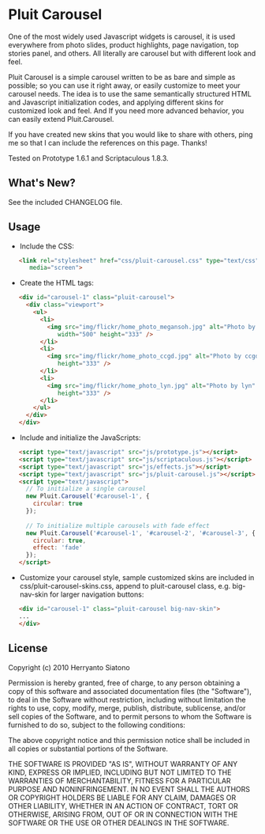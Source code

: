 # Pluit Carousel

One of the most widely used Javascript widgets is carousel, it is 
used everywhere from photo slides, product highlights, page navigation, 
top stories panel, and others. All literally are carousel but with 
different look and feel.

Pluit Carousel is a simple carousel written to be as bare and simple as 
possible; so you can use it right away, or easily customize to meet your 
carousel needs. The idea is to use the same semantically structured HTML 
and Javascript initialization codes, and applying different skins for 
customized look and feel. And If you need more advanced behavior, you 
can easily extend Pluit.Carousel.

If you have created new skins that you would like to share with others, 
ping me so that I can include the references on this page. Thanks!

Tested on Prototype 1.6.1 and Scriptaculous 1.8.3.

## What's New?

See the included CHANGELOG file.

## Usage

- Include the CSS:

```html
   <link rel="stylesheet" href="css/pluit-carousel.css" type="text/css" 
      media="screen">
```

- Create the HTML tags:

```html
   <div id="carousel-1" class="pluit-carousel">
     <div class="viewport">
       <ul>
         <li>
           <img src="img/flickr/home_photo_megansoh.jpg" alt="Photo by megansoh" 
              width="500" height="333" />
         </li>
         <li>
           <img src="img/flickr/home_photo_ccgd.jpg" alt="Photo by ccgd" width="500" 
              height="333" />
         </li>
         <li>
           <img src="img/flickr/home_photo_lyn.jpg" alt="Photo by lyn" width="500" 
              height="333" />
         </li>
       </ul>
     </div>
   </div>
```

- Include and initialize the JavaScripts:

```html
   <script type="text/javascript" src="js/prototype.js"></script>
   <script type="text/javascript" src="js/scriptaculous.js"></script>
   <script type="text/javascript" src="js/effects.js"></script>
   <script type="text/javascript" src="js/pluit-carousel.js"></script>
   <script type="text/javascript">
     // To initialize a single carousel
     new Pluit.Carousel('#carousel-1', {
       circular: true
     });
     
     // To initialize multiple carousels with fade effect 
     new Pluit.Carousel('#carousel-1', '#carousel-2', '#carousel-3', {
       circular: true,
       effect: 'fade'
     });
   </script>
```

- Customize your carousel style, sample customized skins are included in 
   css/pluit-carousel-skins.css, append to pluit-carousel class,
   e.g. big-nav-skin for larger navigation buttons:

```html
   <div id="carousel-1" class="pluit-carousel big-nav-skin">
   ...
   </div>
```

## License

Copyright (c) 2010 Herryanto Siatono

Permission is hereby granted, free of charge, to any person
obtaining a copy of this software and associated documentation
files (the "Software"), to deal in the Software without
restriction, including without limitation the rights to use,
copy, modify, merge, publish, distribute, sublicense, and/or sell
copies of the Software, and to permit persons to whom the
Software is furnished to do so, subject to the following
conditions:

The above copyright notice and this permission notice shall be
included in all copies or substantial portions of the Software.

THE SOFTWARE IS PROVIDED "AS IS", WITHOUT WARRANTY OF ANY KIND,
EXPRESS OR IMPLIED, INCLUDING BUT NOT LIMITED TO THE WARRANTIES
OF MERCHANTABILITY, FITNESS FOR A PARTICULAR PURPOSE AND
NONINFRINGEMENT. IN NO EVENT SHALL THE AUTHORS OR COPYRIGHT
HOLDERS BE LIABLE FOR ANY CLAIM, DAMAGES OR OTHER LIABILITY,
WHETHER IN AN ACTION OF CONTRACT, TORT OR OTHERWISE, ARISING
FROM, OUT OF OR IN CONNECTION WITH THE SOFTWARE OR THE USE OR
OTHER DEALINGS IN THE SOFTWARE.
